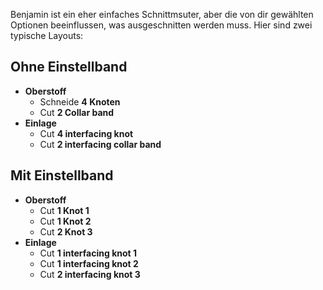 Benjamin ist ein eher einfaches Schnittmsuter, aber die von dir gewählten Optionen beeinflussen, was ausgeschnitten werden muss. Hier sind zwei typische Layouts:

## Ohne Einstellband

 - **Oberstoff**
   - Schneide **4 Knoten**
   - Cut **2 Collar band**
 - **Einlage**
   - Cut **4 interfacing knot**
   - Cut **2 interfacing collar band**

## Mit Einstellband

 - **Oberstoff**
   - Cut **1 Knot 1**
   - Cut **1 Knot 2**
   - Cut **2 Knot 3**
 - **Einlage**
   - Cut **1 interfacing knot 1**
   - Cut **1 interfacing knot 2**
   - Cut **2 interfacing knot 3**

